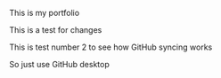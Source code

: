 This is my portfolio

This is a test for changes

This is test number 2 to see how GitHub syncing works

So just use GitHub desktop
